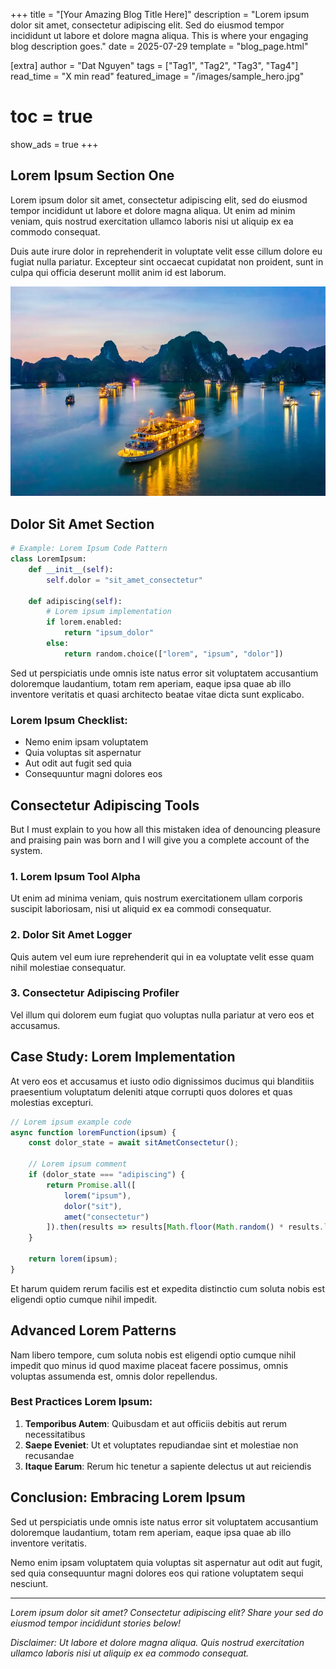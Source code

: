 +++
title = "[Your Amazing Blog Title Here]"
description = "Lorem ipsum dolor sit amet, consectetur adipiscing elit. Sed do eiusmod tempor incididunt ut labore et dolore magna aliqua. This is where your engaging blog description goes."
date = 2025-07-29
template = "blog_page.html"

[extra]
author = "Dat Nguyen"
tags = ["Tag1", "Tag2", "Tag3", "Tag4"]
read_time = "X min read"
featured_image = "/images/sample_hero.jpg"
# toc = true
show_ads = true
+++

## Lorem Ipsum Section One

Lorem ipsum dolor sit amet, consectetur adipiscing elit, sed do eiusmod tempor incididunt ut labore et dolore magna aliqua. Ut enim ad minim veniam, quis nostrud exercitation ullamco laboris nisi ut aliquip ex ea commodo consequat.

Duis aute irure dolor in reprehenderit in voluptate velit esse cillum dolore eu fugiat nulla pariatur. Excepteur sint occaecat cupidatat non proident, sunt in culpa qui officia deserunt mollit anim id est laborum.

![Mountain Beach](/images/sample_hero.jpg)

## Dolor Sit Amet Section

```python
# Example: Lorem Ipsum Code Pattern
class LoremIpsum:
    def __init__(self):
        self.dolor = "sit_amet_consectetur"
    
    def adipiscing(self):
        # Lorem ipsum implementation
        if lorem.enabled:
            return "ipsum_dolor"
        else:
            return random.choice(["lorem", "ipsum", "dolor"])
```

Sed ut perspiciatis unde omnis iste natus error sit voluptatem accusantium doloremque laudantium, totam rem aperiam, eaque ipsa quae ab illo inventore veritatis et quasi architecto beatae vitae dicta sunt explicabo.

### Lorem Ipsum Checklist:
- Nemo enim ipsam voluptatem
- Quia voluptas sit aspernatur 
- Aut odit aut fugit sed quia
- Consequuntur magni dolores eos

## Consectetur Adipiscing Tools

But I must explain to you how all this mistaken idea of denouncing pleasure and praising pain was born and I will give you a complete account of the system.

### 1. Lorem Ipsum Tool Alpha
Ut enim ad minima veniam, quis nostrum exercitationem ullam corporis suscipit laboriosam, nisi ut aliquid ex ea commodi consequatur.

### 2. Dolor Sit Amet Logger
Quis autem vel eum iure reprehenderit qui in ea voluptate velit esse quam nihil molestiae consequatur.

### 3. Consectetur Adipiscing Profiler
Vel illum qui dolorem eum fugiat quo voluptas nulla pariatur at vero eos et accusamus.

## Case Study: Lorem Implementation

At vero eos et accusamus et iusto odio dignissimos ducimus qui blanditiis praesentium voluptatum deleniti atque corrupti quos dolores et quas molestias excepturi.

```javascript
// Lorem ipsum example code
async function loremFunction(ipsum) {
    const dolor_state = await sitAmetConsectetur();
    
    // Lorem ipsum comment
    if (dolor_state === "adipiscing") {
        return Promise.all([
            lorem("ipsum"),
            dolor("sit"),
            amet("consectetur")
        ]).then(results => results[Math.floor(Math.random() * results.length)]);
    }
    
    return lorem(ipsum);
}
```

Et harum quidem rerum facilis est et expedita distinctio cum soluta nobis est eligendi optio cumque nihil impedit.

## Advanced Lorem Patterns

Nam libero tempore, cum soluta nobis est eligendi optio cumque nihil impedit quo minus id quod maxime placeat facere possimus, omnis voluptas assumenda est, omnis dolor repellendus.

### Best Practices Lorem Ipsum:
1. **Temporibus Autem**: Quibusdam et aut officiis debitis aut rerum necessitatibus
2. **Saepe Eveniet**: Ut et voluptates repudiandae sint et molestiae non recusandae
3. **Itaque Earum**: Rerum hic tenetur a sapiente delectus ut aut reiciendis

## Conclusion: Embracing Lorem Ipsum

Sed ut perspiciatis unde omnis iste natus error sit voluptatem accusantium doloremque laudantium, totam rem aperiam, eaque ipsa quae ab illo inventore veritatis.

Nemo enim ipsam voluptatem quia voluptas sit aspernatur aut odit aut fugit, sed quia consequuntur magni dolores eos qui ratione voluptatem sequi nesciunt.

---

*Lorem ipsum dolor sit amet? Consectetur adipiscing elit? Share your sed do eiusmod tempor incididunt stories below!*

*Disclaimer: Ut labore et dolore magna aliqua. Quis nostrud exercitation ullamco laboris nisi ut aliquip ex ea commodo consequat.*